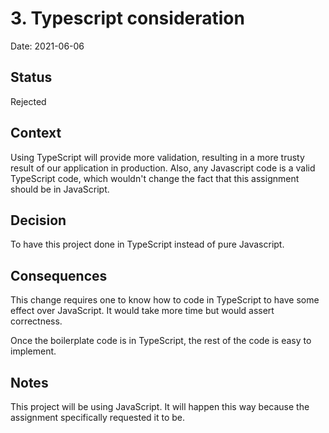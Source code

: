 # 3. Typescript consideration

Date: 2021-06-06

## Status

Rejected

## Context

Using TypeScript will provide more validation, resulting in a more trusty result of our application in production.
Also, any Javascript code is a valid TypeScript code, which wouldn't change the fact that this assignment should be in JavaScript.

## Decision

To have this project done in TypeScript instead of pure Javascript.

## Consequences

This change requires one to know how to code in TypeScript to have some effect over JavaScript. It would take more time but would assert correctness.

Once the boilerplate code is in TypeScript, the rest of the code is easy to implement.

## Notes

This project will be using JavaScript. 
It will happen this way because the assignment specifically requested it to be.